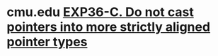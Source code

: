 # cmu.edu [EXP36-C. Do not cast pointers into more strictly aligned pointer types](https://wiki.sei.cmu.edu/confluence/display/c/EXP36-C.+Do+not+cast+pointers+into+more+strictly+aligned+pointer+types)

